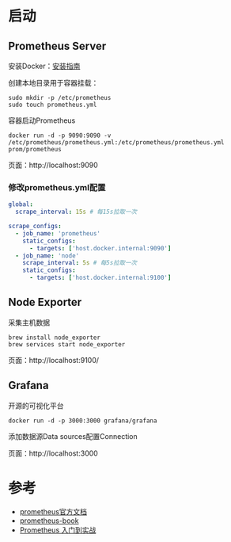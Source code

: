 # 启动
## Prometheus Server
安装Docker：[安装指南](https://docs.docker.com/get-docker/)

创建本地目录用于容器挂载：
```shell
sudo mkdir -p /etc/prometheus
sudo touch prometheus.yml
```

容器启动Prometheus
```shell
docker run -d -p 9090:9090 -v /etc/prometheus/prometheus.yml:/etc/prometheus/prometheus.yml prom/prometheus
```
页面：http://localhost:9090

### 修改prometheus.yml配置
```yml
global:
  scrape_interval: 15s # 每15s拉取一次

scrape_configs:
  - job_name: 'prometheus'
    static_configs:
      - targets: ['host.docker.internal:9090']
  - job_name: 'node'
    scrape_interval: 5s # 每5s拉取一次
    static_configs:
      - targets: ['host.docker.internal:9100']
```

## Node Exporter
采集主机数据
```shell
brew install node_exporter
brew services start node_exporter
```
页面：http://localhost:9100/

## Grafana
开源的可视化平台
```shell
docker run -d -p 3000:3000 grafana/grafana
```
添加数据源Data sources配置Connection

页面：http://localhost:3000


# 参考
* [prometheus官方文档](https://prometheus.io/docs/introduction/overview/)
* [prometheus-book](https://yunlzheng.gitbook.io/prometheus-book/parti-prometheus-ji-chu/quickstart)
* [Prometheus 入门到实战](https://p8s.io/docs/)